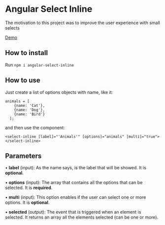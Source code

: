 # Angular Select Inline

The motivation to this project was to improve the user experience with small selects

[Demo](https://stackblitz.com/edit/angular-select-inline)

## How to install

Run `npm i angular-select-inline`

## How to use

Just create a list of options objects with name, like it:

```
animals = [
    {name: 'Cat'},
    {name: 'Dog'},
    {name: 'Bird'}
  ];
```

and then use the component:

```
<select-inline [label]="'Animals'" [options]="animals" [multi]="true">
</select-inline>
```

## Parameters

• **label** (input): As the name says, is the label that will be showed. It is **optional**.

• **options** (input): The array that contains all the options that can be selected. It is **required**.

• **multi** (input): This option enables if the user can select one or more options. It is **optional**.

• **selected** (output): The event that is triggered when an element is selected. It returns an array all the elements selected (can be one or more).